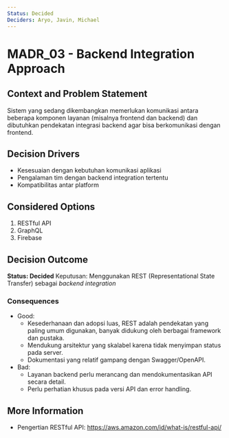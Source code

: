 ```yaml
---
Status: Decided
Deciders: Aryo, Javin, Michael
---
```


# MADR_03 - Backend Integration Approach

## Context and Problem Statement

Sistem yang sedang dikembangkan memerlukan komunikasi antara beberapa komponen layanan (misalnya frontend dan backend) dan dibutuhkan pendekatan integrasi backend agar bisa berkomunikasi dengan frontend.

## Decision Drivers

- Kesesuaian dengan kebutuhan komunikasi aplikasi
- Pengalaman tim dengan backend integration tertentu
- Kompatibilitas antar platform

## Considered Options

1. RESTful API
1. GraphQL
1. Firebase

## Decision Outcome

**Status: Decided**
Keputusan: Menggunakan REST (Representational State Transfer) sebagai *backend integration*

### Consequences

- Good:
    - Kesederhanaan dan adopsi luas, REST adalah pendekatan yang paling umum digunakan, banyak didukung oleh berbagai framework dan pustaka.
    - Mendukung arsitektur yang skalabel karena tidak menyimpan status pada server.
    - Dokumentasi yang relatif gampang dengan Swagger/OpenAPI.
- Bad:
    - Layanan backend perlu merancang dan mendokumentasikan API secara detail.
    - Perlu perhatian khusus pada versi API dan error handling.

## More Information

- Pengertian RESTful API: https://aws.amazon.com/id/what-is/restful-api/